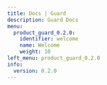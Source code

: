 ```yaml
---
title: Docs | Guard
description: Guard Docs
menu:
  product_guard_0.2.0:
    identifier: welcome
    name: Welcome
    weight: 10
left_menu: product_guard_0.2.0
info:
  version: 0.2.0
---
```


